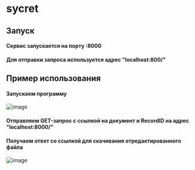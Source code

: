 # sycret
## Запуск
#### Сервис запускается на порту :8000
#### Для отправки запроса используется адрес "localhost:800/"
## Пример использования
#### Запускаем программу
![image](https://user-images.githubusercontent.com/91099985/172182690-617fc4f9-0ddf-4518-806b-adb2684dd8de.png)
#### Отправляем GET-запрос с ссылкой на документ и RecordID на адрес "localhost:8000/"
#### Получаем ответ со ссылкой для скачивания отредактированного файла
![image](https://user-images.githubusercontent.com/91099985/172182883-30b26dee-e051-4c7f-a3f9-7b8c06380956.png)
